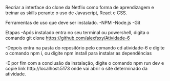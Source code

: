 Recriar a interface do clone da Netflix como forma de aprendizagem e treinar as skills perante o uso de Javascript, React e CSS.

Ferramentas de uso que deve ser instalado.
-NPM
-Node.js
-Git

Etapas
-Após instalado entra no seu terminal ou powershell, digita o comando git clone https://github.com/alexfsxy/Atividade-6

-Depois entra na pasta do repositório pelo comando cd atividade-6 e digite o comando npm i, ou digite npm install para instalar as dependências

-E por fim com a conclusão da instalação, digite o comando npm run dev e copie link http://localhost:5173 onde vai abrir o site determinado da atividade.
